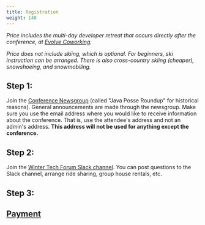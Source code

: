 ```yaml
---
title: Registration
weight: 140
---
```


*Price includes the multi-day developer retreat that occurs directly
after the conference, at [Evolve Coworking](https://www.evolvework.co/).*

*Price does not include skiing, which is optional. For beginners, ski
instruction can be arranged. There is also cross-country skiing
(cheaper), snowshoeing, and snowmobiling.*

Step 1:
-------

Join the [Conference
Newsgroup](http://groups.google.com/group/JavaPosseRoundup) (called "Java
Posse Roundup" for historical reasons). General announcements are made through
the newsgroup. Make sure you use the email address where you would like to
receive information about the conference. That is, use the attendee's address
and not an admin's address. **This address will not be used for anything
except the conference.**

Step 2:
-------

Join the [Winter Tech Forum Slack channel](https://join.slack.com/t/wtfconf/shared_invite/enQtNDk5MjUyMTc4MjkxLTQzMGU5NDQ2MWViNDM5OTZlNzhkNWY2NTI0MGI4NDQyMzMxMmFjN2FmNzE0YjdiOWVhYjAzNTY1MGU3YjZiYTg).
You can post questions to the Slack channel, arrange ride sharing, group house
rentals, etc.

Step 3:
-------

## [Payment](https://link.waveapps.com/k4dw96-xxhjf5)

